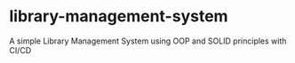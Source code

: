# library-management-system
A simple Library Management System using OOP and SOLID principles with CI/CD
